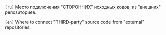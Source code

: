 
`[ru]` Место подключения "СТОРОННИХ" исходных кодов, из "внешних" репозиториев.

`[en]` Where to connect "THIRD-party" source code from "external" repositories.
